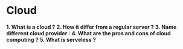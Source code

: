 # Cloud 

**1. What is a cloud ?**
**2. How it differ from a regular server ?**
**3. Name different cloud provider :**
**4. What are the pros and cons of cloud computing ?**
**5. What is serveless ?**
